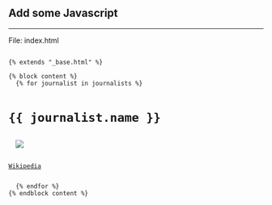 ## Add some Javascript 

<hr />

<p class="file">File: <span class="file-name">index.html</span></p>

<pre><code class="django" data-trim>
{% extends "_base.html" %}

{% block content %}
  {% for journalist in journalists %}
  <h1>{{ journalist.name }}</h1>
  <img src="{{ journalist.image }}" />
  <p><a href="{{ journalist.url }}">Wikipedia</a></p>
  {% endfor %}
{% endblock content %}
</code></pre>
